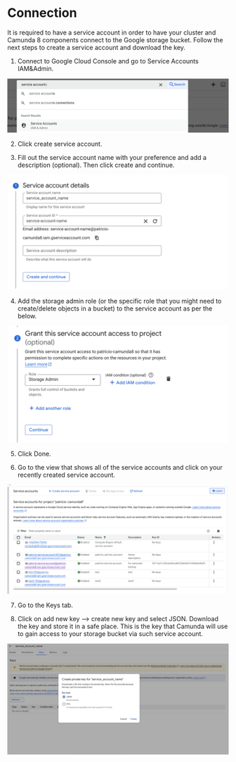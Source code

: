 # Connection


It is required to have a service account in order to have your cluster and Camunda 8 components connect to the Google storage bucket. Follow the next steps to create a service account and download the key.



1. Connect to Google Cloud Console and go to Service Accounts IAM&Admin.

![IAM Service Accounts](image/IAM.png)

2. Click create service account.

3. Fill out the service account name with your preference and add a description (optional). Then click create and continue.

![Service account name](image/nameservice.png)

4. Add the storage admin role (or the specific role that you might need to create/delete objects in a bucket) to the service account as per the below.

![Add role](image/role.png)

5. Click Done.

6. Go to the view that shows all of the service accounts and click on your recently created service account.

![View](image/view.png)

7. Go to the Keys tab.

8. Click on add new key --> create new key and select JSON.  Download the key and store it in a safe place. This is the key that Camunda will use to gain access to your storage bucket via such service account.

![View](image/download.png)
